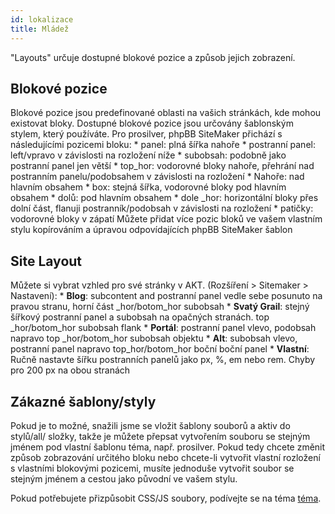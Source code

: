 ```yaml
---
id: lokalizace
title: Mládež
---
```


"Layouts" určuje dostupné blokové pozice a způsob jejich zobrazení.

## Blokové pozice

Blokové pozice jsou predefinované oblasti na vašich stránkách, kde mohou existovat bloky. Dostupné blokové pozice jsou určovány šablonským stylem, který používáte. Pro prosilver, phpBB SiteMaker přichází s následujícími pozicemi bloku: * panel: plná šířka nahoře * postranní panel: left/vpravo v závislosti na rozložení níže * subobsah: podobně jako postranní panel jen větší * top_hor: vodorovné bloky nahoře, přehrání nad postranním panelu/podobsahem v závislosti na rozložení * Nahoře: nad hlavním obsahem * box: stejná šířka, vodorovné bloky pod hlavním obsahem * dolů: pod hlavním obsahem * dole _hor: horizontální bloky přes dolní část, flanuji postranník/podobsah v závislosti na rozložení * patičky: vodorovné bloky v zápatí Můžete přidat více pozic bloků ve vašem vlastním stylu kopírováním a úpravou odpovídajících phpBB SiteMaker šablon

## Site Layout

Můžete si vybrat vzhled pro své stránky v AKT. (Rozšíření > Sitemaker > Nastavení): * **Blog**: subcontent and postranní panel vedle sebe posunuto na pravou stranu, horní část _hor/botom_hor subobsah * **Svatý Grail**: stejný šířkový postranní panel a subobsah na opačných stranách. top _hor/botom_hor subobsah flank * **Portál**: postranní panel vlevo, podobsah napravo top _hor/botom_hor subobsah objektu * **Alt**: subobsah vlevo, postranní panel napravo top_hor/botom_hor boční boční panel * **Vlastní**: Ručně nastavte šířku postranních panelů jako px, %, em nebo rem. Chyby pro 200 px na obou stranách

## Zákazné šablony/styly

Pokud je to možné, snažili jsme se vložit šablony souborů a aktiv do stylů/all/ složky, takže je můžete přepsat vytvořením souboru se stejným jménem pod vlastní šablonu téma, např. prosilver. Pokud tedy chcete změnit způsob zobrazování určitého bloku nebo chcete-li vytvořit vlastní rozložení s vlastními blokovými pozicemi, musíte jednoduše vytvořit soubor se stejným jménem a cestou jako původní ve vašem stylu.

Pokud potřebujete přizpůsobit CSS/JS soubory, podívejte se na téma [téma](./developer-theming.md).